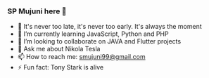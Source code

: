 ### SP Mujuni here 👋

- 🔭 It's never too late, it's never too early. It's always the moment
- 🌱 I’m currently learning JavaScript, Python and PHP
- 👯 I’m looking to collaborate on JAVA and Flutter projects
- 💬 Ask me about Nikola Tesla
- 📫 How to reach me: smujuni99@gmail.com
- ⚡ Fun fact: Tony Stark is alive
